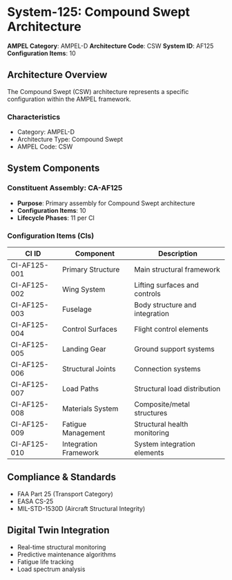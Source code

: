 # System-125: Compound Swept Architecture

**AMPEL Category**: AMPEL-D
**Architecture Code**: CSW
**System ID**: AF125
**Configuration Items**: 10

## Architecture Overview

The Compound Swept (CSW) architecture represents a specific configuration within the AMPEL framework.

### Characteristics
- Category: AMPEL-D
- Architecture Type: Compound Swept
- AMPEL Code: CSW

## System Components

### Constituent Assembly: CA-AF125
- **Purpose**: Primary assembly for Compound Swept architecture
- **Configuration Items**: 10
- **Lifecycle Phases**: 11 per CI

### Configuration Items (CIs)

| CI ID | Component | Description |
|-------|-----------|-------------|
| CI-AF125-001 | Primary Structure | Main structural framework |
| CI-AF125-002 | Wing System | Lifting surfaces and controls |
| CI-AF125-003 | Fuselage | Body structure and integration |
| CI-AF125-004 | Control Surfaces | Flight control elements |
| CI-AF125-005 | Landing Gear | Ground support systems |
| CI-AF125-006 | Structural Joints | Connection systems |
| CI-AF125-007 | Load Paths | Structural load distribution |
| CI-AF125-008 | Materials System | Composite/metal structures |
| CI-AF125-009 | Fatigue Management | Structural health monitoring |
| CI-AF125-010 | Integration Framework | System integration elements |

## Compliance & Standards
- FAA Part 25 (Transport Category)
- EASA CS-25
- MIL-STD-1530D (Aircraft Structural Integrity)

## Digital Twin Integration
- Real-time structural monitoring
- Predictive maintenance algorithms
- Fatigue life tracking
- Load spectrum analysis
